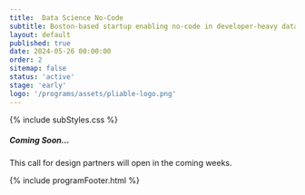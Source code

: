 ```yaml
---
title:  Data Science No-Code
subtitle: Boston-based startup enabling no-code in developer-heavy data science workflows. This company turns 'dirty' data into clean data.
layout: default
published: true
date: 2024-05-26 00:00:00
order: 2
sitemap: false
status: 'active'
stage: 'early'
logo: '/programs/assets/pliable-logo.png'
---
```


{% include subStyles.css %}

<div class="mt-5 mb-5 tech-note">
    <h5>
       Coming Soon...
    </h5>
    <p>
        This call for design partners will open in the coming weeks.
    </p>
</div>

{% include programFooter.html %}
